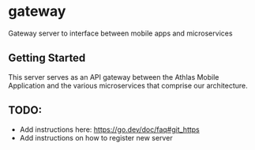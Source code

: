 # gateway
Gateway server to interface between mobile apps and microservices

## Getting Started

This server serves as an API gateway between the Athlas Mobile Application and the various microservices that comprise our architecture.

## TODO:

- Add instructions here: https://go.dev/doc/faq#git_https
- Add instructions on how to register new server
